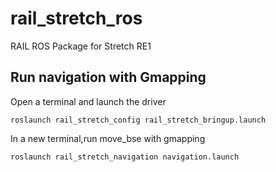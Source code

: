 # rail_stretch_ros
RAIL ROS Package for Stretch RE1

## Run navigation with Gmapping

Open a terminal and launch the driver

```
roslaunch rail_stretch_config rail_stretch_bringup.launch
```

In a new terminal,run move_bse with gmapping

```
roslaunch rail_stretch_navigation navigation.launch
```




